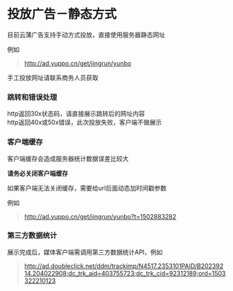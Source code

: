# 投放广告－静态方式

目前云蒲广告支持手动方式投放，直接使用服务器静态网址

例如
> http://ad.yuppo.cn/get/jingrun/yunbo

手工投放网址请联系商务人员获取

### 跳转和错误处理

http返回30x状态码，请直接展示跳转后的网址内容  
http返回40x或50x错误，此次投放失败，客户端不做展示

### 客户端缓存

客户端缓存会造成服务器统计数据误差比较大

**请务必关闭客户端缓存**

如果客户端无法关闭缓存，需要给url后面动态加时间戳参数

例如
> http://ad.yuppo.cn/get/jingrun/yunbo?t=1502883282

### 第三方数据统计

展示完成后，媒体客户端需调用第三方数据统计API，例如
> http://ad.doubleclick.net/ddm/trackimp/N4517.2353101PAID/B20239214.204022908;dc_trk_aid=403755723;dc_trk_cid=92312189;ord=1503322210123



